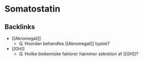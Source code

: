 # Somatostatin


## Backlinks
* [[Akromegali]]
	* Q. Hvordan behandles [[Akromegali]] typisk? 
* [[GH]]
	* Q. Hvilke biokemiske faktorer *hæmmer* sekretion af [[GH]]? 

<!-- #anki/tag/med/Endocrinology #anki/deck/Medicine -->

<!-- {BearID:4C797391-63F5-46CE-B4CB-AF279042D39D-966-0000163680747900} -->
